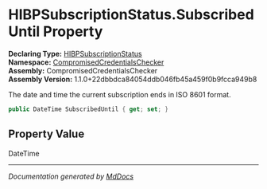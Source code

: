 ﻿<!--  
  <auto-generated>   
    The contents of this file were generated by a tool.  
    Changes to this file may be list if the file is regenerated  
  </auto-generated>   
-->

# HIBPSubscriptionStatus.SubscribedUntil Property

**Declaring Type:** [HIBPSubscriptionStatus](../index.md)  
**Namespace:** [CompromisedCredentialsChecker](../../index.md)  
**Assembly:** CompromisedCredentialsChecker  
**Assembly Version:** 1.1.0+22dbbdca84054ddb046fb45a459f0b9fcca949b8

The date and time the current subscription ends in ISO 8601 format.

```csharp
public DateTime SubscribedUntil { get; set; }
```

## Property Value

DateTime

___

*Documentation generated by [MdDocs](https://github.com/ap0llo/mddocs)*

